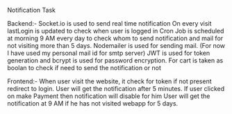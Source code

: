 Notification Task

Backend:-
Socket.io is used to send real time notification
On every visit lastLogin is updated to check when user is logged in
Cron Job is scheduled at morning 9 AM every day to check whom to send notification and mail for not visiting more than 5 days.
Nodemailer is used for sending mail. (For now I have used my personal mail id for smtp server)
JWT is used for token generation and bcrypt is used for password encryption.
For cart is taken as boolan to check if need to send the notification or not


Frontend:-
When user visit the website, it check for token if not present redirect to login.
User will get the notification after 5 minutes. If user clicked on make Payment then notification will disable for him
User will get the notification at 9 AM if he has not visited webapp for 5 days.
